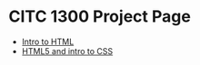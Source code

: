 # CITC 1300 Project Page

<ul>
    <li>
        <a href="intro_to_html/index.html" target="_blank">Intro to HTML</a>
    </li>
    <li>
        <a href="HTML5_and_CSS/index.html" target="_blank">HTML5 and intro to CSS</a>
    </li>
</ul>